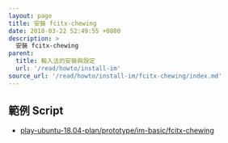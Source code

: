 ```yaml
---
layout: page
title: 安裝 fcitx-chewing
date: 2018-03-22 52:49:55 +0800
description: >
  安裝 fcitx-chewing
parent:
  title: 輸入法的安裝與設定
  url: '/read/howto/install-im'
source_url: '/read/howto/install-im/fcitx-chewing/index.md'
---
```



## 範例 Script

* [play-ubuntu-18.04-plan/prototype/im-basic/fcitx-chewing](https://github.com/samwhelp/play-ubuntu-18.04-plan/tree/master/prototype/im-basic/fcitx-chewing)
